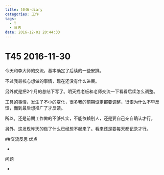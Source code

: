 ```yaml
---
title: t046-diary
categories: 工作
tags:
  - T
  - 日志
date: 2016-12-01 20:44:33
---
```

# T45 2016-11-30

今天和李大师的交流，基本确定了后续的一些安排。

不过我最核心想做的事情，现在还没有什么进展。

另外就是把2个月的总结下写了。明天找老板和老师交流一下看看后续怎么调整。

工具的事情，发生了不小的变化，很多我的前期设定都要调整，很恨为什么不早反馈，而到最后想推广了才反馈。

所以，还是前期工作做的不够扎实，不能依赖别人，还是要自己亲自确认才行。

另外，这发现昨天的做了什么已经想不起来了。看来还是要每天都记录才行。



##交流反思
优点

-

问题

- 